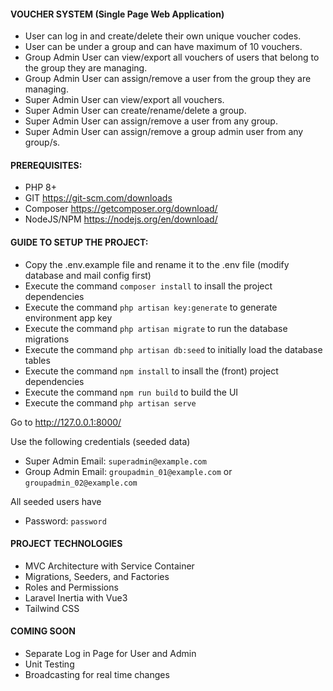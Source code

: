#### VOUCHER SYSTEM (Single Page Web Application)
- User can log in and create/delete their own unique voucher codes.
- User can be under a group and can have maximum of 10 vouchers.
- Group Admin User can view/export all vouchers of users that belong to the group they are managing.
- Group Admin User can assign/remove a user from the group they are managing.
- Super Admin User can view/export all vouchers.
- Super Admin User can create/rename/delete a group.
- Super Admin User can assign/remove a user from any group.
- Super Admin User can assign/remove a group admin user from any group/s.

#### PREREQUISITES:
- PHP 8+
- GIT https://git-scm.com/downloads
- Composer https://getcomposer.org/download/
- NodeJS/NPM https://nodejs.org/en/download/

#### GUIDE TO SETUP THE PROJECT:
- Copy the .env.example file and rename it to the .env file (modify database and mail config first)
- Execute the command `composer install` to insall the project dependencies
- Execute the command `php artisan key:generate` to generate environment app key
- Execute the command `php artisan migrate` to run the database migrations
- Execute the command `php artisan db:seed` to initially load the database tables
- Execute the command `npm install` to insall the (front) project dependencies
- Execute the command `npm run build` to build the UI
- Execute the command `php artisan serve`

Go to http://127.0.0.1:8000/

Use the following credentials (seeded data)
- Super Admin Email: `superadmin@example.com`
- Group Admin Email: `groupadmin_01@example.com` or `groupadmin_02@example.com`

All seeded users have
- Password: `password`

#### PROJECT TECHNOLOGIES
- MVC Architecture with Service Container
- Migrations, Seeders, and Factories
- Roles and Permissions
- Laravel Inertia with Vue3
- Tailwind CSS

#### COMING SOON
- Separate Log in Page for User and Admin
- Unit Testing
- Broadcasting for real time changes
